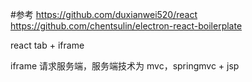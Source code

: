 #参考
https://github.com/duxianwei520/react
https://github.com/chentsulin/electron-react-boilerplate

react tab + iframe

iframe 
请求服务端，服务端技术为 mvc，springmvc + jsp 


